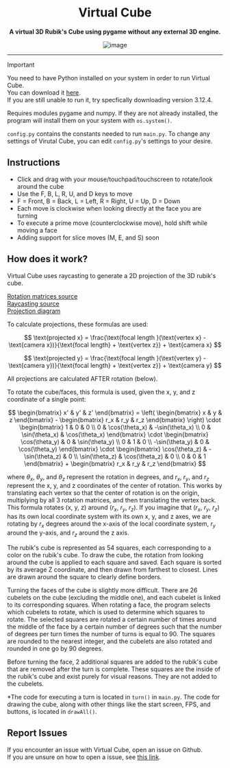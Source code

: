 
<div align="center">
    <h1>Virtual Cube</h1>
    <p><strong>A virtual 3D Rubik's Cube using pygame without any external 3D engine.</strong></p>


![image](https://github.com/user-attachments/assets/8eb2a847-7a48-48b1-9dea-5e6f74b70cba)
</div>
<hr>  

> [!IMPORTANT]
> You need to have Python installed on your system in order to run Virtual Cube.  
> You can download it [here](https://www.python.org/downloads/).  
> If you are still unable to run it, try specfically downloading version 3.12.4.

Requires modules pygame and numpy. If they are not already installed, the program will install them on your system with `os.system()`.  

`config.py` contains the constants needed to run `main.py`. To change any settings of Virutal Cube, you can edit `config.py`'s settings to your desire.

## Instructions  
<ul>
  <li>Click and drag with your mouse/touchpad/touchscreen to rotate/look around the cube</li>
  <li>Use the F, B, L, R, U, and D keys to move</li>
  <li>F = Front, B = Back, L = Left, R = Right, U = Up, D = Down</li>
  <li>Each move is clockwise when looking directly at the face you are turning</li>
  <li>To execute a prime move (counterclockwise move), hold shift while moving a face</li>
  <li>Adding support for slice moves (M, E, and S) soon</li>
</ul>

## How does it work?

Virtual Cube uses raycasting to generate a 2D projection of the 3D rubik's cube.

[Rotation matrices source](https://en.wikipedia.org/wiki/Rotation_matrix#In_three_dimensions)  
[Raycasting source](https://en.wikipedia.org/wiki/Ray_casting)  
[Projection diagram](https://en.wikipedia.org/wiki/Ray_tracing_(graphics)#/media/File:Ray_trace_diagram.svg)

To calculate projections, these formulas are used:  

$$ \text{projected x} = \frac{\text{focal length }(\text{vertex x} - \text{camera x})}{\text{focal length} + \text{vertex z}} + \text{camera x} $$  
  
$$ \text{projected y} = \frac{\text{focal length }(\text{vertex y} - \text{camera y})}{\text{focal length} + \text{vertex z}} + \text{camera y} $$  

All projections are calculated AFTER rotation (below).

To rotate the cube/faces, this formula is used, given the x, y, and z coordinate of a single point:  

$$
\begin{bmatrix}
x' & y' & z'
\end{bmatrix} = 
\left( 
\begin{bmatrix}
x & y & z
\end{bmatrix} - 
\begin{bmatrix}
r_x & r_y & r_z
\end{bmatrix} 
\right) \cdot 
\begin{bmatrix}
1 & 0 & 0 \\
0 & \cos(\theta_x) & -\sin(\theta_x) \\
0 & \sin(\theta_x) & \cos(\theta_x)
\end{bmatrix} \cdot 
\begin{bmatrix}
\cos(\theta_y) & 0 & \sin(\theta_y) \\
0 & 1 & 0 \\
-\sin(\theta_y) & 0 & \cos(\theta_y)
\end{bmatrix} \cdot 
\begin{bmatrix}
\cos(\theta_z) & -\sin(\theta_z) & 0 \\
\sin(\theta_z) & \cos(\theta_z) & 0 \\
0 & 0 & 1
\end{bmatrix} + 
\begin{bmatrix}
r_x & r_y & r_z
\end{bmatrix}
$$

where $θ_x$, $θ_y$, and $θ_z$ represent the rotation in degrees, and $r_x$, $r_y$, and $r_z$ represent the x, y, and z coordinates of the center of rotation. This works by translating each vertex so that the center of rotation is on the origin, multiplying by all 3 rotation matrices, and then translating the vertex back. This formula rotates (x, y, z) around ($r_x$, $r_y$, $r_z$). If you imagine that ($r_x$, $r_y$, $r_z$) has its own local coordinate system with its own x, y, and z axes, we are rotating by $r_x$ degrees around the x-axis of the local coordinate system, $r_y$ around the y-axis, and $r_z$ around the z axis. 

The rubik's cube is represented as 54 squares, each corresponding to a color on the rubik's cube. To draw the cube, the rotation from looking around the cube is applied to each square and saved. Each square is sorted by its average Z coordinate, and then drawn from farthest to closest. Lines are drawn around the square to clearly define borders.  

Turning the faces of the cube is slightly more difficult. There are 26 cubelets on the cube (excluding the middle one), and each cubelet is linked to its corresponding squares. When rotating a face, the program selects which cubelets to rotate, which is used to determine which squares to rotate. The selected squares are rotated
a certain number of times around the middle of the face by a certain number of degrees such that the number of degrees per turn times the number of turns is equal to 90. The squares are rounded to the nearest integer, and the cubelets are also rotated and rounded in one go by 90 degrees.  

Before turning the face, 2 additional squares are added to the rubik's cube that are removed after the turn is complete. These squares are the inside of the rubik's cube and exist purely for visual reasons. They are not added to the cubelets.

*The code for executing a turn is located in `turn()` in `main.py`. The code for drawing the cube, along with other things like the start screen, FPS, and buttons, is located in `drawAll()`.

## Report Issues  
If you encounter an issue with Virtual Cube, open an issue on Github.  
If you are unsure on how to open a issue, see [this link](https://docs.github.com/en/issues/tracking-your-work-with-issues/quickstart).



